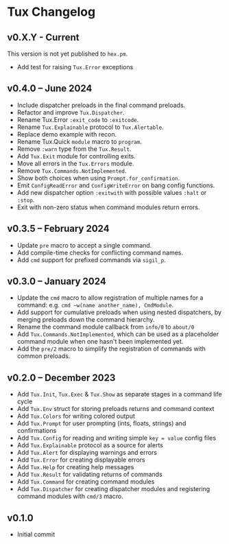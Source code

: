 # Tux Changelog

## v0.X.Y - Current

This version is not yet published to `hex.pm`.

  * Add test for raising `Tux.Error` exceptions

## v0.4.0 – June 2024

  * Include dispatcher preloads in the final command preloads.
  * Refactor and improve `Tux.Dispatcher`.
  * Rename Tux.Error `:exit_code` to `:exitcode`.
  * Rename `Tux.Explainable` protocol to `Tux.Alertable`.
  * Replace demo example with recon.
  * Rename Tux.Quick `module` macro to `program`.
  * Remove `:warn` type from the `Tux.Result`.
  * Add `Tux.Exit` module for controlling exits.
  * Move all errors in the `Tux.Errors` module.
  * Remove `Tux.Commands.NotImplemented`.
  * Show both choices when using `Prompt.for_confirmation`.
  * Emit `ConfigReadError` and `ConfigWriteError` on bang config functions.
  * Add new dispatcher option `:exitwith` with possible values `:halt` or `:stop`.
  * Exit with non-zero status when command modules return errors.

## v0.3.5 – February 2024

  * Update `pre` macro to accept a single command.
  * Add compile-time checks for conflicting command names.
  * Add `cmd` support for prefixed commands via `sigil_p`.

## v0.3.0 – January 2024

  * Update the `cmd` macro to allow registration of multiple names for a command:
    e.g. `cmd ~w(name another_name), CmdModule`.
  * Add support for cumulative preloads when using nested dispatchers,
    by merging preloads down the command hierarchy.
  * Rename the command module callback from `info/0` to `about/0`
  * Add `Tux.Commands.NotImplemented`, which can be used as a
    placeholder command module when one hasn't been implemented yet.
  * Add the `pre/2` macro to simplify the registration of commands
    with common preloads.

## v0.2.0 – December 2023

  * Add `Tux.Init`, `Tux.Exec` & `Tux.Show` as separate stages in a command life cycle
  * Add `Tux.Env` struct for storing preloads returns and command context
  * Add `Tux.Colors` for writing colored output
  * Add `Tux.Prompt` for user prompting (ints, floats, strings) and confirmations
  * Add `Tux.Config` for reading and writing simple `key = value` config files
  * Add `Tux.Explainable` protocol as a source for alerts
  * Add `Tux.Alert` for displaying warnings and errors
  * Add `Tux.Error` for creating displayable errors
  * Add `Tux.Help` for creating help messages
  * Add `Tux.Result` for validating returns of commands
  * Add `Tux.Command` for creating command modules
  * Add `Tux.Dispatcher` for creating dispatcher modules and registering
    command modules with `cmd/3` macro.

## v0.1.0

  * Initial commit

